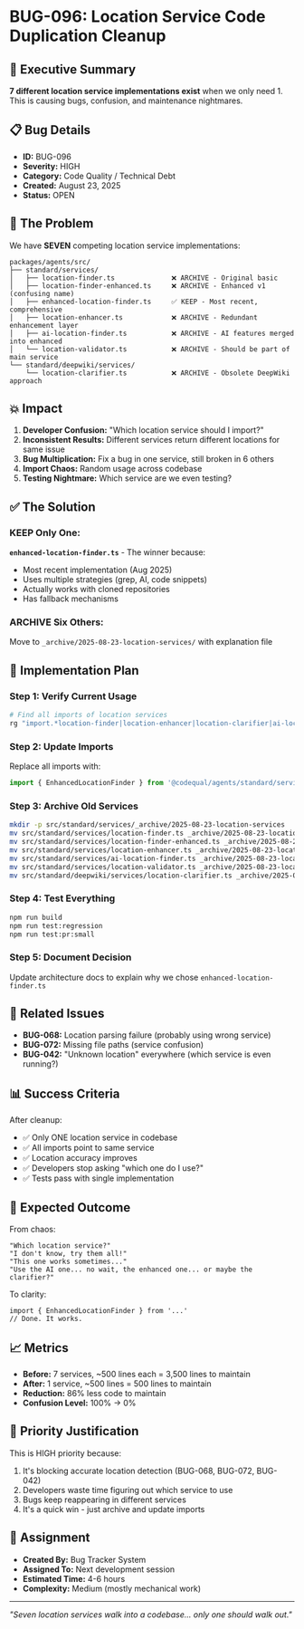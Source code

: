 # BUG-096: Location Service Code Duplication Cleanup

## 🎯 Executive Summary
**7 different location service implementations exist** when we only need 1. This is causing bugs, confusion, and maintenance nightmares.

## 📋 Bug Details
- **ID:** BUG-096
- **Severity:** HIGH
- **Category:** Code Quality / Technical Debt
- **Created:** August 23, 2025
- **Status:** OPEN

## 🔴 The Problem

We have **SEVEN** competing location service implementations:

```
packages/agents/src/
├── standard/services/
│   ├── location-finder.ts              ❌ ARCHIVE - Original basic
│   ├── location-finder-enhanced.ts     ❌ ARCHIVE - Enhanced v1 (confusing name)
│   ├── enhanced-location-finder.ts     ✅ KEEP - Most recent, comprehensive
│   ├── location-enhancer.ts            ❌ ARCHIVE - Redundant enhancement layer
│   ├── ai-location-finder.ts           ❌ ARCHIVE - AI features merged into enhanced
│   └── location-validator.ts           ❌ ARCHIVE - Should be part of main service
└── standard/deepwiki/services/
    └── location-clarifier.ts           ❌ ARCHIVE - Obsolete DeepWiki approach
```

## 💥 Impact

1. **Developer Confusion:** "Which location service should I import?"
2. **Inconsistent Results:** Different services return different locations for same issue
3. **Bug Multiplication:** Fix a bug in one service, still broken in 6 others
4. **Import Chaos:** Random usage across codebase
5. **Testing Nightmare:** Which service are we even testing?

## ✅ The Solution

### KEEP Only One:
**`enhanced-location-finder.ts`** - The winner because:
- Most recent implementation (Aug 2025)
- Uses multiple strategies (grep, AI, code snippets)
- Actually works with cloned repositories
- Has fallback mechanisms

### ARCHIVE Six Others:
Move to `_archive/2025-08-23-location-services/` with explanation file

## 📝 Implementation Plan

### Step 1: Verify Current Usage
```bash
# Find all imports of location services
rg "import.*location-finder|location-enhancer|location-clarifier|ai-location-finder|location-validator"
```

### Step 2: Update Imports
Replace all imports with:
```typescript
import { EnhancedLocationFinder } from '@codequal/agents/standard/services/enhanced-location-finder';
```

### Step 3: Archive Old Services
```bash
mkdir -p src/standard/services/_archive/2025-08-23-location-services
mv src/standard/services/location-finder.ts _archive/2025-08-23-location-services/
mv src/standard/services/location-finder-enhanced.ts _archive/2025-08-23-location-services/
mv src/standard/services/location-enhancer.ts _archive/2025-08-23-location-services/
mv src/standard/services/ai-location-finder.ts _archive/2025-08-23-location-services/
mv src/standard/services/location-validator.ts _archive/2025-08-23-location-services/
mv src/standard/deepwiki/services/location-clarifier.ts _archive/2025-08-23-location-services/
```

### Step 4: Test Everything
```bash
npm run build
npm run test:regression
npm run test:pr:small
```

### Step 5: Document Decision
Update architecture docs to explain why we chose `enhanced-location-finder.ts`

## 🔗 Related Issues

- **BUG-068:** Location parsing failure (probably using wrong service)
- **BUG-072:** Missing file paths (service confusion)
- **BUG-042:** "Unknown location" everywhere (which service is even running?)

## 📊 Success Criteria

After cleanup:
- ✅ Only ONE location service in codebase
- ✅ All imports point to same service
- ✅ Location accuracy improves
- ✅ Developers stop asking "which one do I use?"
- ✅ Tests pass with single implementation

## 🚀 Expected Outcome

From chaos:
```
"Which location service?" 
"I don't know, try them all!"
"This one works sometimes..."
"Use the AI one... no wait, the enhanced one... or maybe the clarifier?"
```

To clarity:
```
import { EnhancedLocationFinder } from '...'
// Done. It works.
```

## 📈 Metrics

- **Before:** 7 services, ~500 lines each = 3,500 lines to maintain
- **After:** 1 service, ~500 lines = 500 lines to maintain
- **Reduction:** 86% less code to maintain
- **Confusion Level:** 100% → 0%

## 🎯 Priority Justification

This is HIGH priority because:
1. It's blocking accurate location detection (BUG-068, BUG-072, BUG-042)
2. Developers waste time figuring out which service to use
3. Bugs keep reappearing in different services
4. It's a quick win - just archive and update imports

## 👤 Assignment

- **Created By:** Bug Tracker System
- **Assigned To:** Next development session
- **Estimated Time:** 4-6 hours
- **Complexity:** Medium (mostly mechanical work)

---

*"Seven location services walk into a codebase... only one should walk out."*